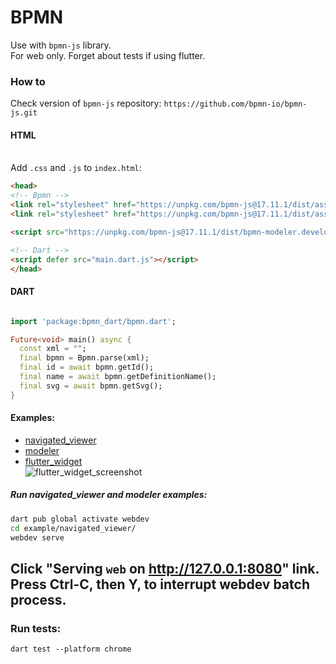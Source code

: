 # BPMN
Use with `bpmn-js` library.
<br> For web only. Forget about tests if using flutter.

### How to

Check version of `bpmn-js` repository: `https://github.com/bpmn-io/bpmn-js.git`

#### HTML
<br>Add `.css` and `.js` to `index.html`:

```html
<head>
<!-- Bpmn -->
<link rel="stylesheet" href="https://unpkg.com/bpmn-js@17.11.1/dist/assets/diagram-js.css">
<link rel="stylesheet" href="https://unpkg.com/bpmn-js@17.11.1/dist/assets/bpmn-font/css/bpmn.css">

<script src="https://unpkg.com/bpmn-js@17.11.1/dist/bpmn-modeler.development.js"></script>

<!-- Dart -->
<script defer src="main.dart.js"></script>
</head>

```

#### DART
```dart

import 'package:bpmn_dart/bpmn.dart';

Future<void> main() async {
  const xml = "";
  final bpmn = Bpmn.parse(xml);
  final id = await bpmn.getId();
  final name = await bpmn.getDefinitionName();
  final svg = await bpmn.getSvg();
}

```

#### Examples:
 - [navigated_viewer](/example/navigated_viewer/)
 - [modeler](/example/modeler/)
 - [flutter_widget](/example/flutter_widget/) <br>![flutter_widget_screenshot](/example/flutter_widget.png "Flutter widget example preview")

##### Run navigated_viewer and modeler examples:
```bash
dart pub global activate webdev
cd example/navigated_viewer/
webdev serve
```
Click "Serving `web` on http://127.0.0.1:8080" link.
Press Ctrl-C, then Y, to interrupt webdev batch process.
---

### Run tests:
`dart test --platform chrome`